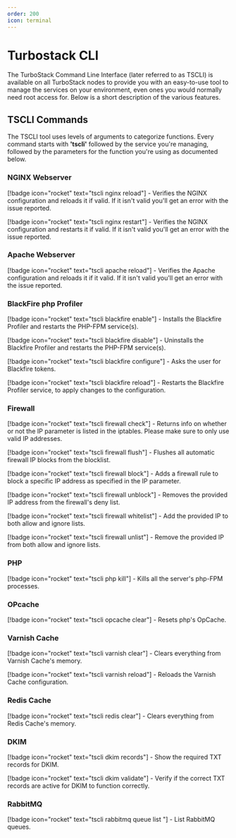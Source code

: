 ```yaml
---
order: 200
icon: terminal
---
```


# Turbostack CLI
The TurboStack Command Line Interface (later referred to as TSCLI) is available on all TurboStack nodes to provide you with an easy-to-use tool to manage the services on your environment, even ones you would normally need root access for. Below is a short description of the various features.

## TSCLI Commands
The TSCLI tool uses levels of arguments to categorize functions. Every command starts with **'tscli'** followed by the service you're managing, followed by the parameters for the function you're using as documented below.

### NGINX Webserver
[!badge icon="rocket" text="tscli nginx reload"] - Verifies the NGINX configuration and reloads it if valid. If it isn't valid you'll get an error with the issue reported.

[!badge icon="rocket" text="tscli nginx restart"] - Verifies the NGINX configuration and restarts it if valid. If it isn't valid you'll get an error with the issue reported.

### Apache Webserver
[!badge icon="rocket" text="tscli apache reload"] - Verifies the Apache configuration and reloads it if it valid. If it isn't valid you'll get an error with the issue reported.

### BlackFire php Profiler
[!badge icon="rocket" text="tscli blackfire enable"] - Installs the Blackfire Profiler and restarts the PHP-FPM service(s).

[!badge icon="rocket" text="tscli blackfire disable"] - Uninstalls the Blackfire Profiler and restarts the PHP-FPM service(s).

[!badge icon="rocket" text="tscli blackfire configure"] - Asks the user for Blackfire tokens.

[!badge icon="rocket" text="tscli blackfire reload"] - Restarts the Blackfire Profiler service, to apply changes to the configuration.

### Firewall
[!badge icon="rocket" text="tscli firewall check"] - Returns info on whether or not the IP parameter is listed in the iptables. Please make sure to only use valid IP addresses.

[!badge icon="rocket" text="tscli firewall flush"] - Flushes all automatic firewall IP blocks from the blocklist.

[!badge icon="rocket" text="tscli firewall block"] - Adds a firewall rule to block a specific IP address as specified in the IP parameter.

[!badge icon="rocket" text="tscli firewall unblock"] - Removes the provided IP address from the firewall's deny list.

[!badge icon="rocket" text="tscli firewall whitelist"] - Add the provided IP to both allow and ignore lists.

[!badge icon="rocket" text="tscli firewall unlist"] - Remove the provided IP from both allow and ignore lists.

### PHP
[!badge icon="rocket" text="tscli php kill"] - Kills all the server's php-FPM processes.

### OPcache
[!badge icon="rocket" text="tscli opcache clear"] - Resets php's OpCache.


### Varnish Cache
[!badge icon="rocket" text="tscli varnish clear"] - Clears everything from Varnish Cache's memory.

[!badge icon="rocket" text="tscli varnish reload"] - Reloads the Varnish Cache configuration.

### Redis Cache
[!badge icon="rocket" text="tscli redis clear"] - Clears everything from Redis Cache's memory.

### DKIM
[!badge icon="rocket" text="tscli dkim records"] - Show the required TXT records for DKIM.

[!badge icon="rocket" text="tscli dkim validate"] - Verify if the correct TXT records are active for DKIM to function correctly.

### RabbitMQ
[!badge icon="rocket" text="tscli rabbitmq queue list <OPTIONS> <VHOSTNAME>"] - List RabbitMQ queues.

